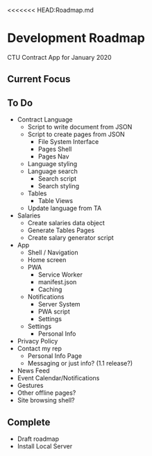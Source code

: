 <<<<<<< HEAD:Roadmap.md
# Development Roadmap
CTU Contract App for January 2020

## Current Focus

## To Do

- Contract Language
  - Script to write document from JSON
  - Script to create pages from JSON
    - File System Interface
    - Pages Shell
    - Pages Nav
  - Language styling
  - Language search
    - Search script
    - Search styling
  - Tables
    - Table Views
  - Update language from TA
- Salaries
  - Create salaries data object
  - Generate Tables Pages
  - Create salary generator script
- App
  - Shell / Navigation
  - Home screen
  - PWA
    - Service Worker
    - manifest.json
    - Caching
  - Notifications
    - Server System
    - PWA script
    - Settings
  - Settings
    - Personal Info
 - Privacy Policy
  - Contact my rep
    - Personal Info Page
    - Messaging or just info? (1.1 release?)
  - News Feed
  - Event Calendar/Notifications
  - Gestures
  - Other offline pages?
  - Site browsing shell?

## Complete

- Draft roadmap
- Install Local Server
